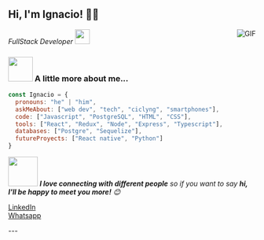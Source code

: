 <h2> Hi, I'm Ignacio! 👋🏻</h2>
<img align="right" alt="GIF" src="https://raw.githubusercontent.com/JoeyBling/JoeyBling/master/pic/pusheencode.gif" />
<p><em>FullStack Developer <img src="https://media.giphy.com/media/WUlplcMpOCEmTGBtBW/giphy.gif" width="30"> 
</em></p>


### <img src="https://media.giphy.com/media/VgCDAzcKvsR6OM0uWg/giphy.gif" width="50"> A little more about me...  

```javascript
const Ignacio = {
  pronouns: "he" | "him",
  askMeAbout: ["web dev", "tech", "ciclyng", "smartphones"],
  code: ["Javascript", "PostgreSQL", "HTML", "CSS"],
  tools: ["React", "Redux", "Node", "Express", "Typescript"],
  databases: ["Postgre", "Sequelize"],
  futureProyects: ["React native", "Python"] 
}
```

<img src="https://media.giphy.com/media/LnQjpWaON8nhr21vNW/giphy.gif" width="60"> <em><b>I love connecting with different people</b> so if you want to say <b>hi, I'll be happy to meet you more!</b> 😊</em>

<p><a href="https://www.linkedin.com/in/ignacioediaz/r">LinkedIn</a> </br>
<a href="https://wa.me/+5493512304901">Whatsapp</a> </p>
---


